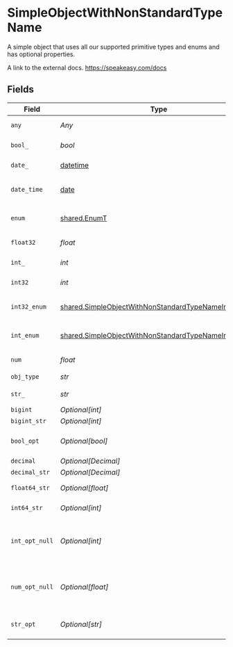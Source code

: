 # SimpleObjectWithNonStandardTypeName

A simple object that uses all our supported primitive types and enums and has optional properties.

A link to the external docs.
<https://speakeasy.com/docs>


## Fields

| Field                                                                                                                      | Type                                                                                                                       | Required                                                                                                                   | Description                                                                                                                | Example                                                                                                                    |
| -------------------------------------------------------------------------------------------------------------------------- | -------------------------------------------------------------------------------------------------------------------------- | -------------------------------------------------------------------------------------------------------------------------- | -------------------------------------------------------------------------------------------------------------------------- | -------------------------------------------------------------------------------------------------------------------------- |
| `any`                                                                                                                      | *Any*                                                                                                                      | :heavy_check_mark:                                                                                                         | An any property.                                                                                                           | any                                                                                                                        |
| `bool_`                                                                                                                    | *bool*                                                                                                                     | :heavy_check_mark:                                                                                                         | A boolean property.                                                                                                        | true                                                                                                                       |
| `date_`                                                                                                                    | [datetime](https://docs.python.org/3/library/datetime.html#datetime-objects)                                               | :heavy_check_mark:                                                                                                         | A date property.                                                                                                           | 2020-01-01                                                                                                                 |
| `date_time`                                                                                                                | [date](https://docs.python.org/3/library/datetime.html#date-objects)                                                       | :heavy_check_mark:                                                                                                         | A date-time property.                                                                                                      | 2020-01-01T00:00:00.001Z                                                                                                   |
| `enum`                                                                                                                     | [shared.EnumT](../../models/shared/enumt.md)                                                                               | :heavy_check_mark:                                                                                                         | A string based enum                                                                                                        | one                                                                                                                        |
| `float32`                                                                                                                  | *float*                                                                                                                    | :heavy_check_mark:                                                                                                         | A float32 property.                                                                                                        | 1.1                                                                                                                        |
| `int_`                                                                                                                     | *int*                                                                                                                      | :heavy_check_mark:                                                                                                         | An integer property.                                                                                                       | 1                                                                                                                          |
| `int32`                                                                                                                    | *int*                                                                                                                      | :heavy_check_mark:                                                                                                         | An int32 property.                                                                                                         | 1                                                                                                                          |
| `int32_enum`                                                                                                               | [shared.SimpleObjectWithNonStandardTypeNameInt32Enum](../../models/shared/simpleobjectwithnonstandardtypenameint32enum.md) | :heavy_check_mark:                                                                                                         | An int32 enum property.                                                                                                    | 55                                                                                                                         |
| `int_enum`                                                                                                                 | [shared.SimpleObjectWithNonStandardTypeNameIntEnum](../../models/shared/simpleobjectwithnonstandardtypenameintenum.md)     | :heavy_check_mark:                                                                                                         | An integer enum property.                                                                                                  | 2                                                                                                                          |
| `num`                                                                                                                      | *float*                                                                                                                    | :heavy_check_mark:                                                                                                         | A number property.                                                                                                         | 1.1                                                                                                                        |
| `obj_type`                                                                                                                 | *str*                                                                                                                      | :heavy_check_mark:                                                                                                         | N/A                                                                                                                        |                                                                                                                            |
| `str_`                                                                                                                     | *str*                                                                                                                      | :heavy_check_mark:                                                                                                         | A string property.                                                                                                         | test                                                                                                                       |
| `bigint`                                                                                                                   | *Optional[int]*                                                                                                            | :heavy_minus_sign:                                                                                                         | N/A                                                                                                                        | 8821239038968084                                                                                                           |
| `bigint_str`                                                                                                               | *Optional[int]*                                                                                                            | :heavy_minus_sign:                                                                                                         | N/A                                                                                                                        | 9223372036854775808                                                                                                        |
| `bool_opt`                                                                                                                 | *Optional[bool]*                                                                                                           | :heavy_minus_sign:                                                                                                         | An optional boolean property.                                                                                              | true                                                                                                                       |
| `decimal`                                                                                                                  | *Optional[Decimal]*                                                                                                        | :heavy_minus_sign:                                                                                                         | N/A                                                                                                                        | 3.141592653589793                                                                                                          |
| `decimal_str`                                                                                                              | *Optional[Decimal]*                                                                                                        | :heavy_minus_sign:                                                                                                         | N/A                                                                                                                        | 3.14159265358979344719667586                                                                                               |
| `float64_str`                                                                                                              | *Optional[float]*                                                                                                          | :heavy_minus_sign:                                                                                                         | A float64 string                                                                                                           | 1.1                                                                                                                        |
| `int64_str`                                                                                                                | *Optional[int]*                                                                                                            | :heavy_minus_sign:                                                                                                         | An int64 string                                                                                                            | 100                                                                                                                        |
| `int_opt_null`                                                                                                             | *Optional[int]*                                                                                                            | :heavy_minus_sign:                                                                                                         | An optional integer property will be null for tests.                                                                       |                                                                                                                            |
| `num_opt_null`                                                                                                             | *Optional[float]*                                                                                                          | :heavy_minus_sign:                                                                                                         | An optional number property will be null for tests.                                                                        |                                                                                                                            |
| `str_opt`                                                                                                                  | *Optional[str]*                                                                                                            | :heavy_minus_sign:                                                                                                         | An optional string property.                                                                                               | testOptional                                                                                                               |